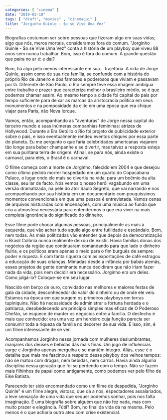 ```yaml
---
categories: [ "cinema" ]
date: "2019-03-18"
tags: [ "draft", "movies" , "cinemaqui" ]
title: "Jorginho Guinle - $o se Vive Uma Vez"
---
```

Biografias costumam ser sobre pessoas que fizeram algo em suas vidas; algo
que nós, meros mortais, consideramos fora do comum. "Jorginho Guinle -
$o se Vive Uma Vez" conta a história de um playboy que viveu 88 anos
sem nunca trabalhar. Bom, isso é fora do comum. A grande questão que
paira no ar é: e daí?

Bom, há algo pelo menos interessante em sua... trajetória. A vida
de Jorge Quinle, assim como de sua rica família, se confunde com a
história do próprio Rio de Janeiro e dos famosos e poderosos que
viviam e passavam por lá. Diferente de São Paulo, o Rio sempre teve
essa imagem ambígua entre trabalho e prazer que caracteriza melhor
o brasileiro médio, se é que podemos chamar assim. Ao mesmo tempo a
cidade foi capital do país por tempo suficiente para deixar as marcas
da aristocracia política em seus monumentos e na pomposidade da elite
em uma época que era chique viajar para Paris, não Nova Iorque.

Vamos, então, acompanhando as "aventuras" de Jorge nessa capital
do terceiro mundo e suas inúmeras companhias femininas: atrizes de
Hollywood. Durante a Era Getúlio o Rio foi projeto de publicidade
exterior sobre o país, e isso eventualmente rendeu eventos chiques por
essa parte do planeta. Eu me pergunto o que faria celebridades americanas
viajarem tão longe para beber champanhe e se divertir, mas talvez a
resposta esteja em sua puritana terra de origem. Afinal, se para nós,
ainda existe o carnaval, para eles, o Brasil é o carnaval.

O filme começa com a morte de Jorginho, falecido em 2004 e que desejou
como último pedido morrer hospedado em um quarto do Copacabana Palace,
o lugar onde ele mais se divertiu na vida; para um boêmio da alta
classe, seu lar de facto. Nós vemos o nosso herói vagabundo em uma
versão dramatizada, na pele do ator Saulo Segreto, que vai narrando e
nos acompanhando por sua história em um documentário com pouquíssimos
momentos convencionais em que uma pessoa é entrevistada. Vemos cenas
de arquivos misturadas com encenações, com uma música ao fundo que
cria a atmosfera necessária para entendermos o que era viver na mais
completa ignorância do significado do dinheiro.

Esse filme pode chocar algumas pessoas, principalmente as mais
à esquerda, que vão achar tudo aquilo algo entre futilidade e
escândalo. Bom, nem todas. As mais politizadas vão entender que
depois da democratização o Brasil Colônia nunca realmente deixou de
existir. Havia famílias donas dos negócios da região que continuaram
comandando para que lado o dinheiro fluiria, e os políticos eram
apenas o meio para o fim burguês de sempre: poder e riqueza. E com
tanta riqueza com as exportações de café estragou a educação de
suas crianças. Mimadas desde a infância por babás alemãs, esses
projetos de gente dominante nunca decidiram que não iriam fazer nada
da vida, pois nem decidir era necessário. Jorginho era um deles. Como
julgá-lo? Coloque-se em seu lugar.

Nascido em berço de ouro, convidado nas melhores e maiores festas
de gala da cidade, desconhecedor do valor do dinheiro ou de onde ele
veio. Estamos na época em que surgem os primeiros playboys em terras
tupiniquins. Não há necessidade de administrar a fortuna herdada e o
patriarca, desobedecendo um princípio simples mas eficaz de O Poderoso
Chefão, se esquece de manter os negócios entre a família. O desfecho
é mais que conhecido: era uma vez um herdeiro cuja função parecia
ser consumir toda a riqueza da família no decorrer de sua vida. E isso,
sim, é um filme interessante de se ver.

Acompanhamos Jorginho nessa jornada com mulheres deslumbrantes,
manjares dos deuses e bebidas das mais finas. Um jogo de influências
surge e Jorginho apenas mergulha e se mantém íntegro. Aliás, esse
é o detalhe que mais me fascinou a respeito desse playboy dos velhos
tempos: não se matou com drogas, nem bebidas, nem carros. Havia ainda
alguma disciplina nessa geração que foi se perdendo com o tempo. Não
se fazem mais filhinhos de papai como antigamente, como podemos ver pelo
filho de Eike Batista.

Parecendo ter sido encomendado como um filme de despedida, "Jorginho
Quinle" é um filme alegre, vistoso, que dá a nós, espectadores
assalariados, a leve sensação de uma vida que sequer podemos sonhar,
pois nos falta imaginação. É uma biografia sobre alguém que não fez
nada, mas com muito prazer e elegância. Fútil? Bom, no final da vida dá
na mesma. Pelo menos é o que acharia outro ateu com crise existencial.
